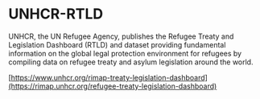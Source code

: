 # UNHCR-RTLD
UNHCR, the UN Refugee Agency, publishes the Refugee Treaty and Legislation Dashboard (RTLD) and dataset providing fundamental information on the global legal protection environment for refugees by compiling data on refugee treaty and asylum legislation around the world. 

[https://www.unhcr.org/rimap-treaty-legislation-dashboard](https://rimap.unhcr.org/refugee-treaty-legislation-dashboard)
